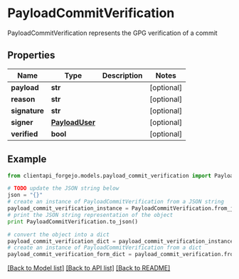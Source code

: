 # PayloadCommitVerification

PayloadCommitVerification represents the GPG verification of a commit

## Properties
Name | Type | Description | Notes
------------ | ------------- | ------------- | -------------
**payload** | **str** |  | [optional] 
**reason** | **str** |  | [optional] 
**signature** | **str** |  | [optional] 
**signer** | [**PayloadUser**](PayloadUser.md) |  | [optional] 
**verified** | **bool** |  | [optional] 

## Example

```python
from clientapi_forgejo.models.payload_commit_verification import PayloadCommitVerification

# TODO update the JSON string below
json = "{}"
# create an instance of PayloadCommitVerification from a JSON string
payload_commit_verification_instance = PayloadCommitVerification.from_json(json)
# print the JSON string representation of the object
print PayloadCommitVerification.to_json()

# convert the object into a dict
payload_commit_verification_dict = payload_commit_verification_instance.to_dict()
# create an instance of PayloadCommitVerification from a dict
payload_commit_verification_form_dict = payload_commit_verification.from_dict(payload_commit_verification_dict)
```
[[Back to Model list]](../README.md#documentation-for-models) [[Back to API list]](../README.md#documentation-for-api-endpoints) [[Back to README]](../README.md)


